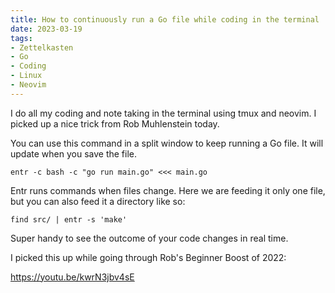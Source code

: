 ```yaml
---
title: How to continuously run a Go file while coding in the terminal
date: 2023-03-19
tags:
- Zettelkasten
- Go
- Coding
- Linux
- Neovim
---
```


I do all my coding and note taking in the terminal using tmux and neovim. I picked up a nice trick from Rob Muhlenstein today.

You can use this command in a split window to keep running a Go file. It will update when you save the file.

`entr -c bash -c "go run main.go" <<< main.go`

Entr runs commands when files change. Here we are feeding it only one file, but you can also feed it a directory like so: 

`find src/ | entr -s 'make'`

Super handy to see the outcome of your code changes in real time.

I picked this up while going through Rob's Beginner Boost of 2022:

https://youtu.be/kwrN3jbv4sE


